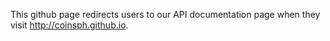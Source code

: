 This github page redirects users to our API documentation page when they
visit http://coinsph.github.io.
